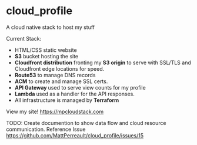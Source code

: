 # cloud_profile
A cloud native stack to host my stuff

Current Stack:
- HTML/CSS static website
- <b>S3</b> bucket hosting the site
- <b>Cloudfront distribution</b> fronting my <b>S3 origin</b> to serve with SSL/TLS and Cloudfront edge locations for speed.
- <b>Route53</b> to manage DNS records
- <b>ACM</b> to create and manage SSL certs.
- <b> API Gateway </b> used to serve view counts for my profile
- <b> Lambda </b> used as a handler for the API responses. 
- All infrastructure is managed by <b>Terraform</b>

View my site! https://mpcloudstack.com

TODO: Create documention to show data flow and cloud resource communication. Reference Issue https://github.com/MattPerreault/cloud_profile/issues/15
